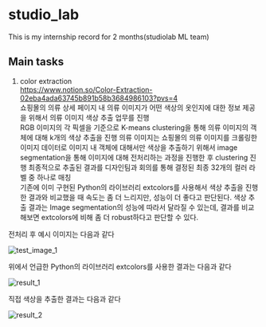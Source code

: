 # studio_lab
This is my internship record for 2 months(studiolab ML team)

## Main tasks
1. color extraction  
<https://www.notion.so/Color-Extraction-02eba4ada63745b891b58b3684986103?pvs=4>  
쇼핑몰의 의류 상세 페이지 내 의류 이미지가 어떤 색상의 옷인지에 대한 정보 제공을 위해서 의류 이미지 색상 추출 업무를 진행  
RGB 이미지의 각 픽셀을 기준으로 K-means clustering을 통해 의류 이미지의 객체에 대해 k개의 색상 추출을 진행 
의류 이미지는 쇼핑몰의 의류 이미지를 크롤링한 이미지 데이터로 이미지 내 객체에 대해서만 색상을 추출하기 위해서 image segmentation을 통해 이미지에 대해 전처리하는 과정을 진행한 후 clustering 진행
최종적으로 추출된 결과를 디자인팀과 회의를 통해 결정된 최종 32개의 컬러 라벨 중 하나로 매칭    
기존에 이미 구현된 Python의 라이브러리 extcolors를 사용해서 색상 추출을 진행한 결과와 비교했을 때 속도는 좀 더 느리지만, 성능이 더 좋다고 판단된다. 색상 추출 결과는 Image segmentation의 성능에 따라서 달라질 수 있는데, 결과를 비교해보면 extcolors에 비해 좀 더 robust하다고 판단할 수 있다.  

전처리 후 예시 이미지는 다음과 같다  

![test_image_1](https://user-images.githubusercontent.com/96854885/223710985-8f586d8b-7e28-473e-9ef0-2f4b4dd6cdf8.png) 

위에서 언급한 Python의 라이브러리 extcolors를 사용한 결과는 다음과 같다

![result_1](https://user-images.githubusercontent.com/96854885/223711127-4916273d-2b1d-4b98-a855-bb1f6d7be1b2.png)  

직접 색상을 추출한 결과는 다음과 같다  

![result_2](https://user-images.githubusercontent.com/96854885/223711811-a1c268ca-8eb1-4110-8499-391a830ac981.png)
